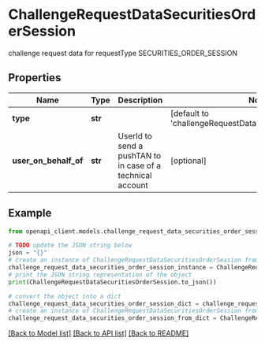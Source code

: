 # ChallengeRequestDataSecuritiesOrderSession

challenge request data for requestType SECURITIES_ORDER_SESSION

## Properties

Name | Type | Description | Notes
------------ | ------------- | ------------- | -------------
**type** | **str** |  | [default to 'challengeRequestDataSecuritiesOrderSession']
**user_on_behalf_of** | **str** | UserId to send a pushTAN to in case of a technical account | [optional] 

## Example

```python
from openapi_client.models.challenge_request_data_securities_order_session import ChallengeRequestDataSecuritiesOrderSession

# TODO update the JSON string below
json = "{}"
# create an instance of ChallengeRequestDataSecuritiesOrderSession from a JSON string
challenge_request_data_securities_order_session_instance = ChallengeRequestDataSecuritiesOrderSession.from_json(json)
# print the JSON string representation of the object
print(ChallengeRequestDataSecuritiesOrderSession.to_json())

# convert the object into a dict
challenge_request_data_securities_order_session_dict = challenge_request_data_securities_order_session_instance.to_dict()
# create an instance of ChallengeRequestDataSecuritiesOrderSession from a dict
challenge_request_data_securities_order_session_from_dict = ChallengeRequestDataSecuritiesOrderSession.from_dict(challenge_request_data_securities_order_session_dict)
```
[[Back to Model list]](../README.md#documentation-for-models) [[Back to API list]](../README.md#documentation-for-api-endpoints) [[Back to README]](../README.md)


